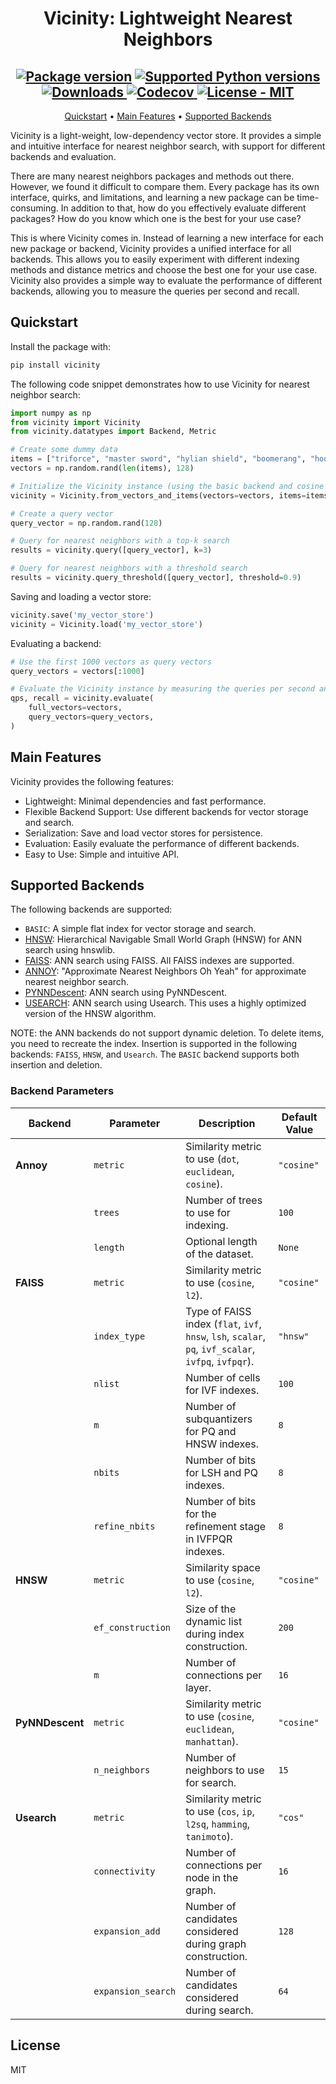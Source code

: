<div align="center">

# Vicinity: Lightweight Nearest Neighbors

</div>


<div align="center">
  <h2>
    <a href="https://pypi.org/project/vicinity/"><img src="https://img.shields.io/pypi/v/vicinity?color=%23007ec6&label=pypi%20package" alt="Package version"></a>
    <a href="https://pypi.org/project/vicinity/"><img src="https://img.shields.io/pypi/pyversions/vicinity" alt="Supported Python versions"></a>
    <a href="https://pepy.tech/project/vicinity">
    <img src="https://static.pepy.tech/badge/vicinity" alt="Downloads">
    </a>
    <a href="https://app.codecov.io/gh/MinishLab/vicinity">
    <img src="https://codecov.io/gh/MinishLab/vicinity/graph/badge.svg?token=0MQ2945OZL" alt="Codecov">
    </a>
    <a href="https://github.com/MinishLab/vicinity/blob/main/LICENSE"><img src="https://img.shields.io/badge/license-MIT-green" alt="License - MIT"></a>
  </h2>

[Quickstart](#quickstart) •
[Main Features](#main-features) •
[Supported Backends](#supported-backends)

</div>


Vicinity is a light-weight, low-dependency vector store. It provides a simple and intuitive interface for nearest neighbor search, with support for different backends and evaluation.

There are many nearest neighbors packages and methods out there. However, we found it difficult to compare them. Every package has its own interface, quirks, and limitations, and learning a new package can be time-consuming. In addition to that, how do you effectively evaluate different packages? How do you know which one is the best for your use case?


 This is where Vicinity comes in. Instead of learning a new interface for each new package or backend, Vicinity provides a unified interface for all backends. This allows you to easily experiment with different indexing methods and distance metrics and choose the best one for your use case. Vicinity also provides a simple way to evaluate the performance of different backends, allowing you to measure the queries per second and recall.

## Quickstart

Install the package with:
```bash
pip install vicinity
```


The following code snippet demonstrates how to use Vicinity for nearest neighbor search:
```python
import numpy as np
from vicinity import Vicinity
from vicinity.datatypes import Backend, Metric

# Create some dummy data
items = ["triforce", "master sword", "hylian shield", "boomerang", "hookshot"]
vectors = np.random.rand(len(items), 128)

# Initialize the Vicinity instance (using the basic backend and cosine metric)
vicinity = Vicinity.from_vectors_and_items(vectors=vectors, items=items, backend_type=Backend.BASIC, metric=Metric.COSINE)

# Create a query vector
query_vector = np.random.rand(128)

# Query for nearest neighbors with a top-k search
results = vicinity.query([query_vector], k=3)

# Query for nearest neighbors with a threshold search
results = vicinity.query_threshold([query_vector], threshold=0.9)
```

Saving and loading a vector store:
```python
vicinity.save('my_vector_store')
vicinity = Vicinity.load('my_vector_store')
```

Evaluating a backend:
```python
# Use the first 1000 vectors as query vectors
query_vectors = vectors[:1000]

# Evaluate the Vicinity instance by measuring the queries per second and recall
qps, recall = vicinity.evaluate(
    full_vectors=vectors,
    query_vectors=query_vectors,
)
```

## Main Features
Vicinity provides the following features:
- Lightweight: Minimal dependencies and fast performance.
- Flexible Backend Support: Use different backends for vector storage and search.
- Serialization: Save and load vector stores for persistence.
- Evaluation: Easily evaluate the performance of different backends.
- Easy to Use: Simple and intuitive API.

## Supported Backends
The following backends are supported:
- `BASIC`: A simple flat index for vector storage and search.
- [HNSW](https://github.com/nmslib/hnswlib): Hierarchical Navigable Small World Graph (HNSW) for ANN search using hnswlib.
- [FAISS](https://github.com/facebookresearch/faiss): ANN search using FAISS. All FAISS indexes are supported.
- [ANNOY](https://github.com/spotify/annoy): "Approximate Nearest Neighbors Oh Yeah" for approximate nearest neighbor search.
- [PYNNDescent](https://github.com/lmcinnes/pynndescent): ANN search using PyNNDescent.
- [USEARCH](https://github.com/unum-cloud/usearch): ANN search using Usearch. This uses a highly optimized version of the HNSW algorithm.

NOTE: the ANN backends do not support dynamic deletion. To delete items, you need to recreate the index. Insertion is supported in the following backends: `FAISS`, `HNSW`, and `Usearch`. The `BASIC` backend supports both insertion and deletion.

### Backend Parameters


| Backend         | Parameter           | Description                                                                                   | Default Value       |
|-----------------|---------------------|-----------------------------------------------------------------------------------------------|---------------------|
| **Annoy**       | `metric`            | Similarity metric to use (`dot`, `euclidean`, `cosine`).                                      | `"cosine"`          |
|                 | `trees`             | Number of trees to use for indexing.                                                          | `100`               |
|                 | `length`            | Optional length of the dataset.                                                               | `None`              |
| **FAISS**       | `metric`            | Similarity metric to use (`cosine`, `l2`).                                                    | `"cosine"`          |
|                 | `index_type`        | Type of FAISS index (`flat`, `ivf`, `hnsw`, `lsh`, `scalar`, `pq`, `ivf_scalar`, `ivfpq`, `ivfpqr`). | `"hnsw"`           |
|                 | `nlist`             | Number of cells for IVF indexes.                                                              | `100`               |
|                 | `m`                 | Number of subquantizers for PQ and HNSW indexes.                                              | `8`                 |
|                 | `nbits`             | Number of bits for LSH and PQ indexes.                                                        | `8`                 |
|                 | `refine_nbits`      | Number of bits for the refinement stage in IVFPQR indexes.                                    | `8`                 |
| **HNSW**        | `metric`            | Similarity space to use (`cosine`, `l2`).                                                     | `"cosine"`          |
|                 | `ef_construction`   | Size of the dynamic list during index construction.                                           | `200`               |
|                 | `m`                 | Number of connections per layer.                                                              | `16`                |
| **PyNNDescent** | `metric`            | Similarity metric to use (`cosine`, `euclidean`, `manhattan`).                                | `"cosine"`          |
|                 | `n_neighbors`       | Number of neighbors to use for search.                                                        | `15`                |
| **Usearch**     | `metric`            | Similarity metric to use (`cos`, `ip`, `l2sq`, `hamming`, `tanimoto`).                        | `"cos"`             |
|                 | `connectivity`      | Number of connections per node in the graph.                                                  | `16`                |
|                 | `expansion_add`     | Number of candidates considered during graph construction.                                    | `128`               |
|                 | `expansion_search`  | Number of candidates considered during search.                                                | `64`                |



## License

MIT
